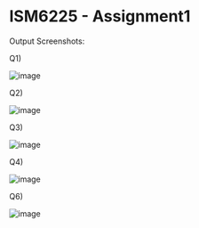 # ISM6225 - Assignment1

Output Screenshots:

Q1)

![image](https://user-images.githubusercontent.com/19794073/74122085-eefe2780-4b97-11ea-9af6-58ae00feb6b3.PNG)

Q2)

![image](https://user-images.githubusercontent.com/19794073/74122105-fde4da00-4b97-11ea-9231-bec92e8380bc.PNG)

Q3)

![image](https://user-images.githubusercontent.com/19794073/74122107-03dabb00-4b98-11ea-9ae0-2d2ce8c8dc0f.PNG)

Q4)

![image](https://user-images.githubusercontent.com/19794073/74122116-089f6f00-4b98-11ea-8a31-39c8f0b0ddea.PNG)

Q6)

![image](https://user-images.githubusercontent.com/19794073/74122125-105f1380-4b98-11ea-93e9-e1a86505dac3.PNG)
